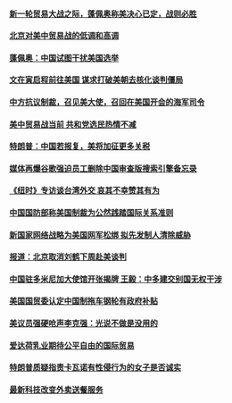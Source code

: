 #### [新一轮贸易大战之际，蓬佩奥称美决心已定，战则必胜](../pages/zg_yre_rvq/4583752.md) 

#### [北京对美中贸易战的低调和高调](../pages/zg_yre_rvq/4583723.md) 

#### [蓬佩奥：中国试图干扰美国选举](../pages/zg_yre_rvq/4583394.md) 

#### [文在寅启程前往美国 谋求打破美朝去核化谈判僵局](../pages/zg_yre_rvq/4583389.md) 

#### [中方抗议制裁，召见美大使，召回在美国开会的海军司令](../pages/zg_yre_rvq/4583021.md) 

#### [美中贸易战当前 共和党选民热情不减](../pages/zg_yre_rvq/4582971.md) 

#### [特朗普：中国若报复，美将加征更多关税](../pages/zg_yre_rvq/4582787.md) 

#### [媒体再爆谷歌强迫员工删除中国审查版搜索引擎备忘录](../pages/zg_yre_rvq/4582771.md) 

#### [《纽时》专访谈台湾外交   哀其不幸赞其有为](../pages/zg_yre_rvq/4582768.md) 

#### [中国国防部称美国制裁为公然践踏国际关系准则](../pages/zg_yre_rvq/4582711.md) 

#### [新国家网络战略为美国网军松绑 拟先发制人清除威胁](../pages/zg_yre_rvq/4582684.md) 

#### [报道：北京取消刘鹤下周赴美谈判 ](../pages/zg_yre_rvq/4582676.md) 

#### [中国驻多米尼加大使馆开张揭牌 王毅：中多建交别国无权干涉](../pages/zg_yre_rvq/4582673.md) 

#### [美国国贸委认定中国制拖车钢轮有政府补贴](../pages/zg_yre_rvq/4582657.md) 

#### [美议员强硬呛声李克强：光说不做是没用的 ](../pages/zg_yre_rvq/4582652.md) 

#### [爱达荷乳业期待公平自由的国际贸易](../pages/zg_yre_rvq/4582650.md) 

#### [特朗普质疑指责卡瓦诺有性侵行为的女子是否诚实](../pages/zg_yre_rvq/4582318.md) 

#### [最新科技改变外卖送餐服务](../pages/zg_yre_rvq/4582287.md) 

